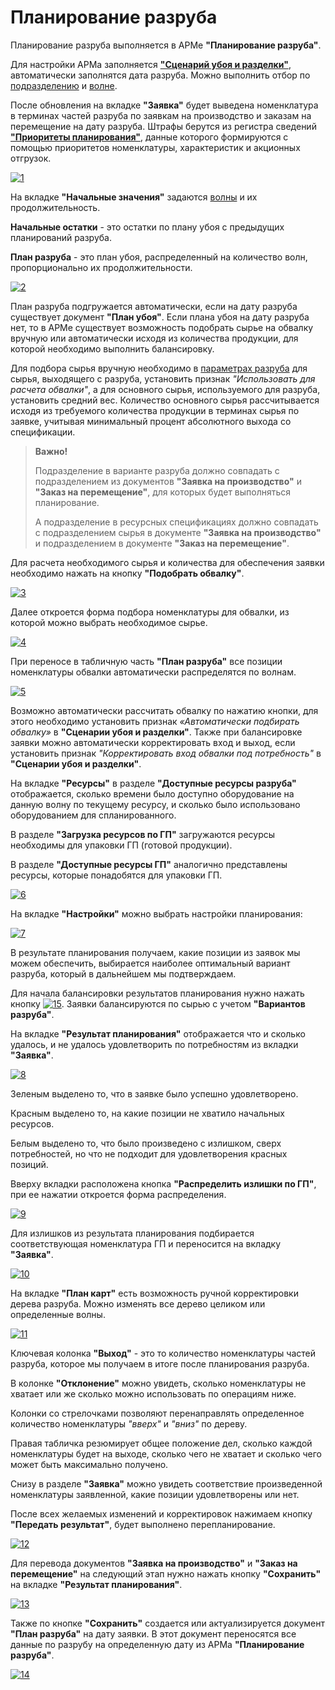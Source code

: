 ﻿# Планирование разруба

Планирование разруба выполняется в АРМе **"Планирование разруба"**.

Для настройки АРМа заполняется [**"Сценарий убоя и разделки"**](SlaughterAndButcheringScenarios.md), автоматически заполнятся дата разруба. Можно выполнить отбор по [подразделению](../CommonInformation/Department.md) и [волне](Waves.md).

После обновления на вкладке **"Заявка"** будет выведена номенклатура в терминах частей разруба по заявкам на производство и заказам на перемещение на дату разруба. Штрафы берутся из регистра сведений [**"Приоритеты планирования"**](PlanningPriorities.md), данные которого формируются с помощью приоритетов номенклатуры, характеристик и акционных отгрузок.

[![1][1]][1]

На вкладке **"Начальные значения"** задаются [волны](Waves.md) и их продолжительность.

**Начальные остатки** - это остатки по плану убоя с предыдущих планирований разруба.

**План разруба** - это план убоя, распределенный на количество волн, пропорционально их продолжительности.

[![2][2]][2]

План разруба подгружается автоматически, если на дату разруба существует документ **"План убоя"**. Если плана убоя на дату разруба нет, то в АРМе существует возможность подобрать сырье на обвалку вручную или автоматически исходя из количества продукции, для которой необходимо выполнить балансировку.

Для подбора сырья вручную необходимо в [параметрах разруба](../Cutting/CuttingParameters.md) для сырья, выходящего с разруба, установить признак *"Использовать для расчета обвалки"*, а для основного сырья, используемого для разруба, установить средний вес. Количество основного сырья рассчитывается исходя из требуемого количества продукции в терминах сырья по заявке, учитывая минимальный процент абсолютного выхода со спецификации.

> **Важно!**
>
> Подразделение в варианте разруба должно совпадать с подразделением из документов **"Заявка на производство"** и **"Заказ на перемещение"**, для которых будет выполняться планирование.
>
> А подразделение в ресурсных спецификациях должно совпадать с подразделением сырья в документе **"Заявка на производство"** и подразделением в документе **"Заказ на перемещение"**.

Для расчета необходимого сырья и количества для обеспечения заявки необходимо нажать на кнопку **"Подобрать обвалку"**.

[![3][3]][3]

Далее откроется форма подбора номенклатуры для обвалки, из которой можно выбрать необходимое сырье.

[![4][4]][4]

При переносе в табличную часть **"План разруба"** все позиции номенклатуры обвалки автоматически распределятся по волнам.

[![5][5]][5]

Возможно  автоматически рассчитать обвалку по нажатию кнопки, для этого необходимо установить признак *«Автоматически подбирать обвалку»* в **"Сценарии убоя и разделки"**.  Также при балансировке заявки можно автоматически корректировать вход и выход, если установить признак *"Корректировать вход обвалки под потребность"* в **"Сценарии убоя и разделки"**.

На вкладке **"Ресурсы"** в разделе **"Доступные ресурсы разруба"** отображается, сколько времени было доступно оборудование на данную волну по текущему ресурсу, и сколько было использовано оборудованием для спланированного.

В разделе **"Загрузка ресурсов по ГП"** загружаются ресурсы необходимы для упаковки ГП (готовой продукции).

В разделе **"Доступные ресурсы ГП"** аналогично представлены ресурсы, которые понадобятся для упаковки ГП.

[![6][6]][6]

На вкладке **"Настройки"** можно выбрать настройки планирования:

[![7][7]][7]

В результате планирования получаем, какие позиции из заявок мы можем обеспечить, выбирается наиболее оптимальный вариант разруба, который в дальнейшем мы подтверждаем.

Для начала балансировки результатов планирования нужно нажать кнопку [![15][15]][15]. Заявки балансируются по сырью с учетом **"Вариантов разруба"**.

На вкладке **"Результат планирования"** отображается что и сколько удалось, и не удалось удовлетворить по потребностям из вкладки **"Заявка"**.

[![8][8]][8]

Зеленым выделено то, что в заявке было успешно удовлетворено.

Красным выделено то, на какие позиции не хватило начальных ресурсов.

Белым выделено то, что было произведено с излишком, сверх потребностей, но что не подходит для удовлетворения красных позиций.

Вверху вкладки расположена кнопка **"Распределить излишки по ГП"**, при ее нажатии откроется форма распределения.

[![9][9]][9]

Для излишков из результата планирования подбирается соответствующая номенклатура ГП и переносится на вкладку **"Заявка"**.

[![10][10]][10]

На вкладке **"План карт"** есть возможность ручной корректировки дерева разруба. Можно изменять все дерево целиком или определенные волны.

[![11][11]][11]

Ключевая колонка **"Выход"** - это то количество номенклатуры частей разруба, которое мы получаем в итоге после планирования разруба.

В колонке **"Отклонение"** можно увидеть, сколько номенклатуры не хватает или же сколько можно использовать по операциям ниже.

Колонки со стрелочками позволяют перенаправлять определенное количество номенклатуры *"вверх"* и *"вниз"* по дереву.

Правая табличка резюмирует общее положение дел, сколько каждой номенклатуры будет на выходе, сколько чего не хватает и сколько чего может быть максимально получено.

Снизу в разделе **"Заявка"** можно увидеть соответствие произведенной номенклатуры заявленной, какие позиции удовлетворены или нет.

После всех желаемых изменений и корректировок нажимаем кнопку **"Передать результат"**, будет выполнено перепланирование.

[![12][12]][12]

Для перевода документов **"Заявка на производство"** и **"Заказ на перемещение"** на следующий этап нужно нажать кнопку **"Сохранить"** на вкладке **"Результат планирования"**.

[![13][13]][13]

Также по кнопке **"Сохранить"** создается или актуализируется документ **"План разруба"** на дату заявки. В этот документ переносятся все данные по разрубу на определенную дату из АРМа **"Планирование разруба"**.

[![14][14]][14]

[1]: PlanningOfTheCut.assets/1.png
[2]: PlanningOfTheCut.assets/2.png
[3]: PlanningOfTheCut.assets/3.png
[4]: PlanningOfTheCut.assets/4.png
[5]: PlanningOfTheCut.assets/5.png
[6]: PlanningOfTheCut.assets/6.png
[7]: PlanningOfTheCut.assets/7.png
[8]: PlanningOfTheCut.assets/8.png
[9]: PlanningOfTheCut.assets/9.png
[10]: PlanningOfTheCut.assets/10.png
[11]: PlanningOfTheCut.assets/11.png
[12]: PlanningOfTheCut.assets/12.png
[13]: PlanningOfTheCut.assets/13.png
[14]: PlanningOfTheCut.assets/14.png
[15]: PlanningOfTheCut.assets/15.png

